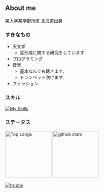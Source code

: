 ## About me
某大学某学部所属.北海道出身.

### すきなもの
- 天文学
  - 星形成に関する研究をしています.
- プログラミング
- 音楽
  - 基本なんでも聴きます.
  - トランペット吹けます.
- ファッション

### スキル
[![My Skills](https://skillicons.dev/icons?i=py,anaconda,vscode,git,github)](https://skillicons.dev)

### ステータス
<p align="left"> 
  <img alt="Top Langs" height="150px" src="https://github-readme-stats.vercel.app/api/top-langs/?username=kotora260&layout=compact&count_private=true&show_icons=true&theme=onedark" />
  <img alt="github stats" height="150px" src="https://github-readme-stats.vercel.app/api?username=kotora260&count_private=true&show_icons=true&show_icons=true&theme=onedark" />
</p>

[![trophy](https://github-profile-trophy.vercel.app/?username=kotora260&theme=onedark&column=8
)](https://github.com/ryo-ma/github-profile-trophy)


